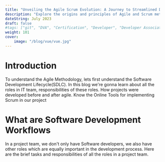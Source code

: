 ```yaml
---
title: "Unveiling the Agile Scrum Evolution: A Journey to Streamlined Development"
description: "Explore the origins and principles of Agile and Scrum methodologies, tracing their evolution from software development to becoming the cornerstones of streamlined project management in the tech industry."
dateString: July 2023
draft: false
#tags: ["git", "DVA", "Certification", "Developer", "Developer Associate"]
weight: 101
cover:
    image: "/blog/vue/vue.jpg"
---
```


<!-- # Credentials
### 🔗 [Certificate](https://drive.google.com/file/d/1VhFPfb1cc7ORFVqFetCvpiGLPE96ofg4/view?usp=sharing)

### 🔗 [Credly Badge](https://www.credly.com/badges/b08022fe-627a-4b78-8647-b42955f50767/public_url)

### 🎬 [YouTube Video](https://youtu.be/x88k9fuEDuE) -->

# Introduction

To understand the Agile Methodology, lets first understand the Software Development Lifecycle(SDLC). In this blog we're gonna learn about all the roles in IT team, responsibilities of these roles. 
How projects were developed before and after agile.
Know the Online Tools for implementing Scrum in our project

# What are Software Development Workflows

In a project team, we don't only have Software developers, we also have other roles which are equally important in the development process. Here are the brief tasks and responsibilities of all the roles in a project team.
